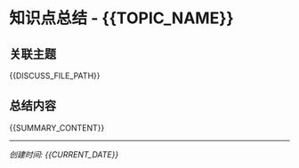 # 知识点总结 - {{TOPIC_NAME}}

## 关联主题
{{DISCUSS_FILE_PATH}}

## 总结内容
{{SUMMARY_CONTENT}}

---
*创建时间: {{CURRENT_DATE}}*

